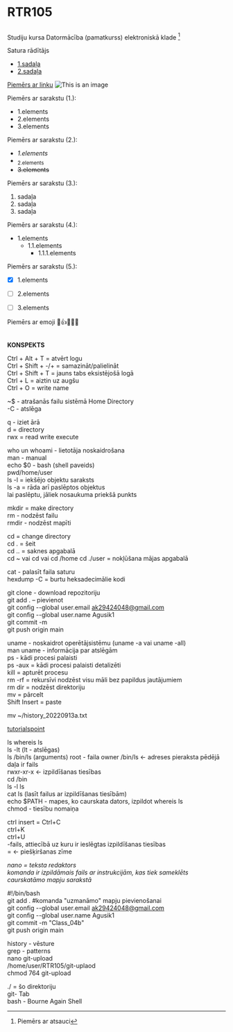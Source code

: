 # RTR105
## 
Studiju kursa Datormācība (pamatkurss) elektroniskā klade  [^1]   

Satura rādītājs
- [1.sadaļa](#1.sadaļa)
- [2.sadaļa](#2.sadaļa) 

[Piemērs ar linku](https://docs.github.com/en/get-started/writing-on-github)
![This is an image](https://www.rtu.lv/writable/public_files/b_RTU_etf50.jpg)

Piemērs ar sarakstu (1.):
- 1.elements
- 2.elements
- 3.elements  
  
Piemērs ar sarakstu (2.):
* *1.elements*
* <sub>2.elements</sub>
* ~~3.elements~~

Piemērs ar sarakstu (3.):
1. sadaļa
2. sadaļa
3. sadaļa

Piemērs ar sarakstu (4.):
* 1.elements
  * 1.1.elements
    * 1.1.1.elements

Piemērs ar sarakstu (5.):
- [x] 1.elements
- [ ] 2.elements
- [ ] 3.elements


Piemērs ar emoji 😬:+1::watermelon::brain::relieved:

[^1]: Piemērs ar atsauci 

##
**KONSPEKTS**

Ctrl + Alt + T = atvērt logu  
Ctrl + Shift + -/+ = samazināt/palielināt  
Ctrl + Shift + T = jauns tabs eksistējošā logā  
Ctrl + L = aiztin uz augšu  
Ctrl + O = write name  

~$ - atrašanās failu sistēmā Home Directory  
-C - atslēga  

q - iziet ārā  
d = directory  
rwx = read write execute  

who un whoami - lietotāja noskaidrošana  
man - manual  
echo $0 - bash (shell paveids)    
pwd/home/user  
ls -l = iekšējo objektu saraksts  
ls -a = rāda arī paslēptos objektus  
lai paslēptu, jāliek nosaukuma priekšā punkts  

mkdir = make directory  
rm - nodzēst failu  
rmdir - nodzēst mapīti  

cd = change directory  
cd . = šeit  
cd .. = saknes apgabalā  
cd ~ vai cd vai cd /home cd ./user = nokļūšana mājas apgabalā  

cat - palasīt faila saturu  
hexdump -C = burtu heksadecimālie kodi  

git clone - download repozitoriju  
git add . – pievienot  
git config --global user.email ak29424048@gmail.com  
git config --global user.name Agusik1  
git commit -m  
git push origin main    

uname - noskaidrot operētājsistēmu 
(uname -a vai uname -all)  
man uname - informācija par atslēgām    
ps - kādi procesi palaisti  
ps -aux = kādi procesi palaisti detalizēti  
kill = apturēt procesu  
rm -rf = rekursīvi nodzēst visu māli bez papildus jautājumiem  
rm dir = nodzēst direktoriju  
mv = pārcelt  
Shift Insert = paste  

mv ~/history_20220913a.txt 

[tutorialspoint](https://tutorialspoint.com/unix/unix-special-variables.htm) 

ls 
whereis ls  
ls -lt (lt - atslēgas)  
ls /bin/ls (arguments) root - faila owner /bin/ls <- adreses pieraksta pēdējā daļa ir fails  
rwxr-xr-x <- izpildīšanas tiesības  
cd /bin  
ls -l ls   
cat ls (lasīt failus ar izpildīšanas tiesībām)  
echo $PATH - mapes, ko caurskata dators, izpildot whereis ls  
chmod - tiesību nomaiņa  


ctrl insert = Ctrl+C  
ctrl+K  
ctrl+U  
-fails, attiecībā uz kuru ir ieslēgtas izpildīšanas tiesības  
= <- piešķiršanas zīme  

*nano = teksta redaktors*    
*komanda ir izpildāmais fails ar instrukcijām, kas tiek sameklēts caurskatāmo mapju sarakstā*  

#!/bin/bash  
git add . #komanda "uzmanāmo" mapju pievienošanai  
git config --global user.email ak29424048@gmail.com    
git config --global user.name Agusik1  
git commit -m "Class_04b"  
git push origin main  

history - vēsture  
grep - patterns  
nano git-upload  
/home/user/RTR105/git-uplaod  
chmod 764 git-upload  

./ = šo direktoriju  
git- Tab  
bash - Bourne Again Shell  





